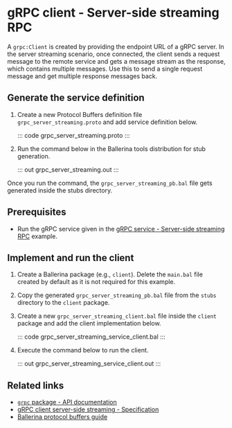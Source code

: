 # gRPC client - Server-side streaming RPC

A `grpc:Client` is created by providing the endpoint URL of a gRPC server. In the server streaming scenario, once connected, the client sends a request message to the remote service and gets a message stream as the response, which contains multiple messages. Use this to send a single request message and get multiple response messages back.

## Generate the service definition

1. Create a new Protocol Buffers definition file `grpc_server_streaming.proto` and add service definition below.

    ::: code grpc_server_streaming.proto :::

2. Run the command below in the Ballerina tools distribution for stub generation.

   ::: out grpc_server_streaming.out :::

Once you run the command, the `grpc_server_streaming_pb.bal` file gets generated inside the stubs directory.

## Prerequisites
- Run the gRPC service given in the [gRPC service - Server-side streaming RPC](/learn/by-example/grpc-service-server-streaming/) example.

## Implement and run the client

1. Create a Ballerina package (e.g., `client`). Delete the `main.bal` file created by default as it is not required for this example.

2. Copy the generated `grpc_server_streaming_pb.bal` file from the `stubs` directory to the  `client` package.

3. Create a new `grpc_server_streaming_client.bal` file inside the `client` package and add the client implementation below.

   ::: code grpc_server_streaming_service_client.bal :::

4. Execute the command below to run the client.

   ::: out grpc_server_streaming_service_client.out :::

## Related links
- [`grpc` package - API documentation](https://lib.ballerina.io/ballerina/grpc/latest)
- [gRPC client server-side streaming - Specification](/spec/grpc/#42-server-streaming-rpc)
- [Ballerina protocol buffers guide](/learn/cli-documentation/grpc/)

